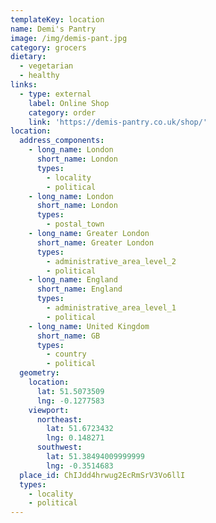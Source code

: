 ```yaml
---
templateKey: location
name: Demi's Pantry
image: /img/demis-pant.jpg
category: grocers
dietary:
  - vegetarian
  - healthy
links:
  - type: external
    label: Online Shop
    category: order
    link: 'https://demis-pantry.co.uk/shop/'
location:
  address_components:
    - long_name: London
      short_name: London
      types:
        - locality
        - political
    - long_name: London
      short_name: London
      types:
        - postal_town
    - long_name: Greater London
      short_name: Greater London
      types:
        - administrative_area_level_2
        - political
    - long_name: England
      short_name: England
      types:
        - administrative_area_level_1
        - political
    - long_name: United Kingdom
      short_name: GB
      types:
        - country
        - political
  geometry:
    location:
      lat: 51.5073509
      lng: -0.1277583
    viewport:
      northeast:
        lat: 51.6723432
        lng: 0.148271
      southwest:
        lat: 51.38494009999999
        lng: -0.3514683
  place_id: ChIJdd4hrwug2EcRmSrV3Vo6llI
  types:
    - locality
    - political
---
```

